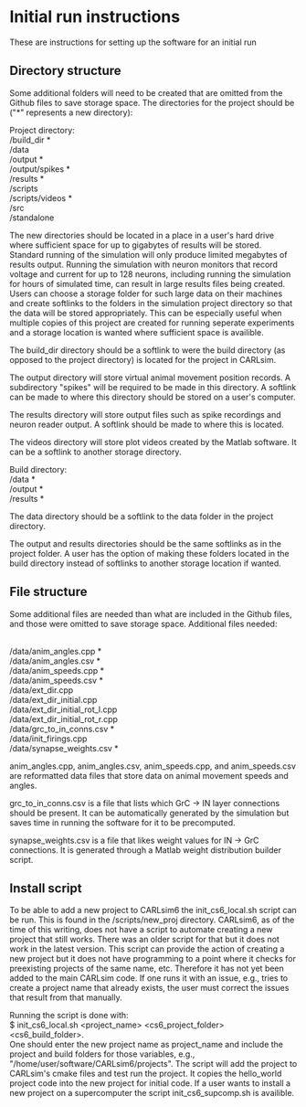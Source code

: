 Initial run instructions
========================

These are instructions for setting up the software for an initial run

## Directory structure

Some additional folders will need to be created that are omitted from the Github files to save storage space. The directories for the project should be ("\*" represents a new directory):

Project directory:
<br>/build_dir \*
<br>/data
<br>/output \*
<br>/output/spikes \*
<br>/results \*
<br>/scripts
<br>/scripts/videos \*
<br>/src
<br>/standalone

The new directories should be located in a place in a user's hard drive where sufficient space for up to gigabytes of results will be stored. Standard running of the simulation will only produce limited megabytes of results output. Running the simulation with neuron monitors that record voltage and current for up to 128 neurons, including running the simulation for hours of simulated time, can result in large results files being created. Users can choose a storage folder for such large data on their machines and create softlinks to the folders in the simulation project directory so that the data will be stored appropriately. This can be especially useful when multiple copies of this project are created for running seperate experiments and a storage location is wanted where sufficient space is availible.

The build_dir directory should be a softlink to were the build directory (as opposed to the project directory) is located for the project in CARLsim.

The output directory will store virtual animal movement position records. A subdirectory "spikes" will be required to be made in this directory. A softlink can be made to where this directory should be stored on a user's computer. 

The results directory will store output files such as spike recordings and neuron reader output. A softlink should be made to where this is located.

The videos directory will store plot videos created by the Matlab software. It can be a softlink to another storage directory.

Build directory:
<br>/data \*
<br>/output \*
<br>/results \*

The data directory should be a softlink to the data folder in the project directory.

The output and results directories should be the same softlinks as in the project folder. A user has the option of making these folders located in the build directory instead of softlinks to another storage location if wanted.

## File structure

Some additional files are needed than what are included in the Github files, and those were omitted to save storage space. Additional files needed:

<br>/data/anim_angles.cpp \*
<br>/data/anim_angles.csv \*
<br>/data/anim_speeds.cpp \*
<br>/data/anim_speeds.csv \*
<br>/data/ext_dir.cpp
<br>/data/ext_dir_initial.cpp
<br>/data/ext_dir_initial_rot_l.cpp
<br>/data/ext_dir_initial_rot_r.cpp
<br>/data/grc_to_in_conns.csv \*
<br>/data/init_firings.cpp
<br>/data/synapse_weights.csv \*

anim_angles.cpp, anim_angles.csv, anim_speeds.cpp, and anim_speeds.csv are reformatted data files that store data on animal movement speeds and angles.

grc_to_in_conns.csv is a file that lists which GrC -> IN layer connections should be present. It can be automatically generated by the simulation but saves time in running the software for it to be precomputed.

synapse_weights.csv is a file that likes weight values for IN -> GrC connections. It is generated through a Matlab weight distribution builder script.

## Install script

To be able to add a new project to CARLsim6 the init_cs6_local.sh script can be run.
This is found in the /scripts/new_proj directory. CARLsim6, as of the time of this writing, does not have a script to automate creating a new project that still works. There was an older script for that but it does not work in the latest version. This script can provide the action of creating a new project but it does not have programming to a point where it checks for preexisting projects of the same name, etc. Therefore it has not yet been added to the main CARLsim code. If one runs it with an issue, e.g., tries to create a project name that already exists, the user must correct the issues that result from that manually.

Running the script is done with:
<br>$ init_cs6_local.sh \<project_name\> \<cs6_project_folder\> \<cs6_build_folder\>.
<br>One should enter the new project name as project_name and include the project and build folders for those variables, e.g., "/home/user/software/CARLsim6/projects". The script will add the project to CARLsim's cmake files and test run the project. It copies the hello_world project code into the new project for initial code. If a user wants to install a new project on a supercomputer the script init_cs6_supcomp.sh is availible.